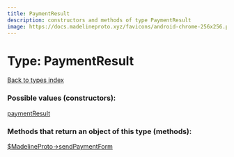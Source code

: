 ```yaml
---
title: PaymentResult
description: constructors and methods of type PaymentResult
image: https://docs.madelineproto.xyz/favicons/android-chrome-256x256.png
---
```

# Type: PaymentResult  
[Back to types index](index.md)



### Possible values (constructors):

[paymentResult](../constructors/paymentResult.md)  



### Methods that return an object of this type (methods):

[$MadelineProto->sendPaymentForm](../methods/sendPaymentForm.md)  



